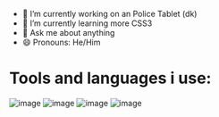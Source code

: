 - 🔭 I’m currently working on an Police Tablet (dk)
- 🌱 I’m currently learning more CSS3
- 💬 Ask me about anything
- 😄 Pronouns: He/Him


# Tools and languages i use:

![image](https://user-images.githubusercontent.com/127223475/224089483-511b1164-135d-45fd-8c43-3f89af517bc1.png) ![image](https://user-images.githubusercontent.com/127223475/224089630-1cb39de8-7429-49fb-bfd7-9f77a66748c3.png) ![image](https://user-images.githubusercontent.com/127223475/224089671-32f55999-d806-4e26-a4a3-748ccba281a1.png) ![image](https://user-images.githubusercontent.com/127223475/224089703-96174a47-aa63-453f-8da0-1510bbc8dd4f.png)



